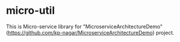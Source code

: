 # micro-util

This is Micro-service library for "MicroserviceArchitectureDemo"(https://github.com/kp-nagar/MicroserviceArchitectureDemo) project. 